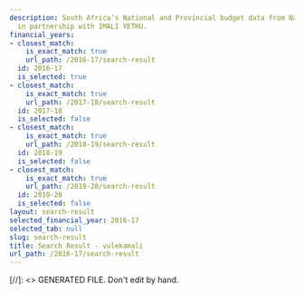 ```yaml
---
description: South Africa's National and Provincial budget data from National Treasury
  in partnership with IMALI YETHU.
financial_years:
- closest_match:
    is_exact_match: true
    url_path: /2016-17/search-result
  id: 2016-17
  is_selected: true
- closest_match:
    is_exact_match: true
    url_path: /2017-18/search-result
  id: 2017-18
  is_selected: false
- closest_match:
    is_exact_match: true
    url_path: /2018-19/search-result
  id: 2018-19
  is_selected: false
- closest_match:
    is_exact_match: true
    url_path: /2019-20/search-result
  id: 2019-20
  is_selected: false
layout: search-result
selected_financial_year: 2016-17
selected_tab: null
slug: search-result
title: Search Result - vulekamali
url_path: /2016-17/search-result
---
```

[//]: <> GENERATED FILE. Don't edit by hand.